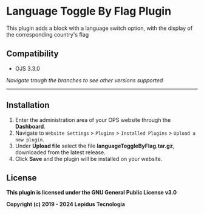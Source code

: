 # Language Toggle By Flag Plugin

This plugin adds a block with a language switch option, with the display of the corresponding country's flag

## Compatibility

* OJS 3.3.0

_Navigate trough the branches to see other versions supported_

* * *

## Installation

1. Enter the administration area of ​​your OPS website through the __Dashboard__.
2. Navigate to `Website Settings` > `Plugins` > `Installed Plugins` > `Upload a new plugin`.
3. Under __Upload file__ select the file __languageToggleByFlag.tar.gz__, downloaded from the latest release.
4. Click __Save__ and the plugin will be installed on your website.

## License

__This plugin is licensed under the GNU General Public License v3.0__

__Copyright (c) 2019 - 2024 Lepidus Tecnologia__
